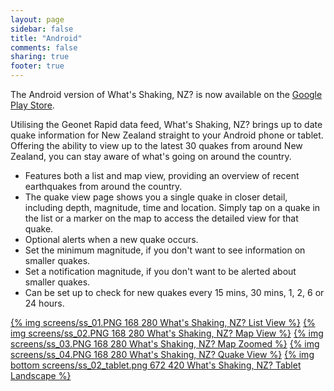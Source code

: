 ```yaml
---
layout: page
sidebar: false
title: "Android"
comments: false
sharing: true
footer: true
---
```


The Android version of What's Shaking, NZ? is now available on the [Google Play Store](https://play.google.com/store/apps/details?id=speakman.whatsshakingnz).

Utilising the Geonet Rapid data feed, What's Shaking, NZ? brings up to date quake information for New Zealand straight to your Android phone or tablet. Offering the ability to view up to the latest 30 quakes from around New Zealand, you can stay aware of what's going on around the country.

- Features both a list and map view, providing an overview of recent earthquakes from around the country.
- The quake view page shows you a single quake in closer detail, including depth, magnitude, time and location. Simply tap on a quake in the list or a marker on the map to access the detailed view for that quake.
- Optional alerts when a new quake occurs.
- Set the minimum magnitude, if you don't want to see information on smaller quakes.
- Set a notification magnitude, if you don't want to be alerted about smaller quakes.
- Can be set up to check for new quakes every 15 mins, 30 mins, 1, 2, 6 or 24 hours.

[{% img screens/ss_01.PNG 168 280 What's Shaking, NZ? List View %}](screens/ss_01.PNG)
[{% img screens/ss_02.PNG 168 280 What's Shaking, NZ? Map View %}](screens/ss_02.PNG)
[{% img screens/ss_03.PNG 168 280 What's Shaking, NZ? Map Zoomed %}](screens/ss_03.PNG)
[{% img screens/ss_04.PNG 168 280 What's Shaking, NZ? Quake View %}](screens/ss_04.PNG)
[{% img bottom screens/ss_02_tablet.png 672 420 What's Shaking, NZ? Tablet Landscape %}](screens/ss_02_tablet.png)